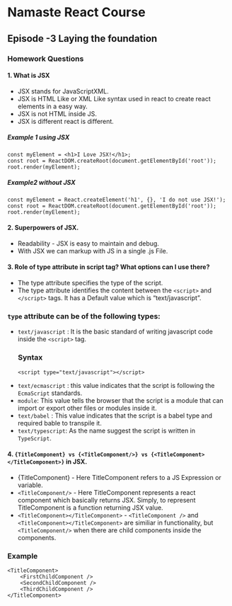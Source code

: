 # Namaste React Course

## Episode -3 Laying the foundation

### Homework Questions

#### 1. What is JSX

- JSX stands for JavaScriptXML.
- JSX is HTML Like or XML Like syntax used in react to create react elements in a easy way.
- JSX is not HTML inside JS.
- JSX is different react is different.

##### Example 1 using JSX
    const myElement = <h1>I Love JSX!</h1>;
    const root = ReactDOM.createRoot(document.getElementById('root'));
    root.render(myElement); 

##### Example2 without JSX
    const myElement = React.createElement('h1', {}, 'I do not use JSX!');
    const root = ReactDOM.createRoot(document.getElementById('root'));
    root.render(myElement);

#### 2. Superpowers of JSX.

- Readability - JSX is easy to maintain and debug.
- With JSX we can markup with JS in a single .js File.
    
#### 3. Role of type attribute in script tag? What options can I use there?

- The type attribute specifies the type of the script. 
- The type attribute identifies the content between the `<script>` and `</script>` tags. It has a Default value which is “text/javascript”.
### `type` attribute can be of the following types:
- `text/javascript` : It is the basic standard of writing javascript code inside the `<script>` tag.
    ### Syntax
    ```
    <script type="text/javascript"></script>
    ```
- `text/ecmascript` : this value indicates that the script is following the `EcmaScript` standards.
- `module`: This value tells the browser that the script is a module that can import or export other files or modules inside it.
- `text/babel` : This value indicates that the script is a babel type and required bable to transpile it.
- `text/typescript`: As the name suggest the script is written in `TypeScript`.

#### 4. `{TitleComponent} vs {<TitleComponent/>} vs {<TitleComponent></TitleComponent>}` in JSX.

- {TitleComponent} - Here TitleComponent refers to a JS Expression or variable.
- `<TitleComponent/>` - Here TitleComponent represents a react component which basically returns JSX. Simply, to represent TitleComponent is a function returning JSX value.
- `<TitleComponent></TitleComponent>` - `<TitleComponent />` and `<TitleComponent></TitleComponent>` are similiar in functionality, but `<TitleComponent/>` when there are child components inside the components.

### Example
```
<TitleComponent>
    <FirstChildComponent />
    <SecondChildComponent />
    <ThirdChildComponent />
</TitleComponent>
```
